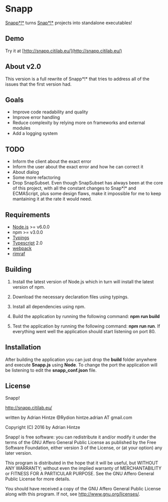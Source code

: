 # Snapp

[Snapp*!*](https://github.com/Rydion/Snapp) turns [Snap*!*](http://snap.berkeley.edu/) projects into standalone executables! 

## Demo

Try it at [http://snapp.citilab.eu/](http://snapp.citilab.eu/)

## About v2.0

This version is a full rewrite of Snapp*!* that tries to address all of the issues that the first version had.

## Goals

* Improve code readability and quality
* Improve error handling
* Reduce complexity by relying more on frameworks and external modules
* Add a logging system

## TODO

* Inform the client about the exact error
* Inform the user about the exact error and how he can correct it
* About dialog
* Some more refactoring
* Drop SnapSubset. Even though SnapSubset has always been at the core of this project, with all the constant changes to Snap*!* and ECMAScript, plus some design flaws, make it impossible for me to keep mantaining it at the rate it would need.

## Requirements

* [Node.js](https://nodejs.org/en/) >= v6.0.0
* npm >= v3.0.0
* [Typings](https://github.com/typings/typings)
* [Typescript](https://github.com/Microsoft/TypeScript) 2.0
* [webpack](https://github.com/webpack/webpack)
* [rimraf](https://github.com/isaacs/rimraf)

## Building

1. Install the latest version of Node.js which in turn will install the latest version of npm.

2. Download the necessary declaration files using typings.

3. Install all dependencies using npm.

4. Build the application by running the following command: **npm run build**

5. Test the application by running the following command: **npm run run**. If everything went well the application should start listening on port 80.

## Installation

After building the application you can just drop the **build** folder anywhere and execute **Snapp.js** using **Node**.
To change the port the application will be listening to edit the **snapp_conf.json** file.

## License 

Snapp!

http://snapp.citilab.eu/

written by Adrian Hintze @Rydion hintze.adrian AT gmail.com

Copyright (C) 2016 by Adrian Hintze

Snapp! is free software: you can redistribute it and/or modify it under the terms of the GNU Affero General Public License as published by the Free Software Foundation, either version 3 of the License, or (at your option) any later version.

This program is distributed in the hope that it will be useful, but WITHOUT ANY WARRANTY; without even the implied warranty of MERCHANTABILITY or FITNESS FOR A PARTICULAR PURPOSE. See the GNU Affero General Public License for more details.

You should have received a copy of the GNU Affero General Public License along with this program. If not, see http://www.gnu.org/licenses/.
